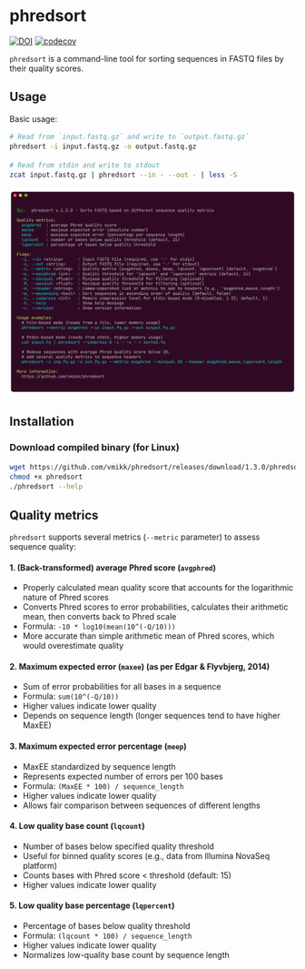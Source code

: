 # phredsort

[![DOI](https://zenodo.org/badge/883305374.svg)](https://doi.org/10.5281/zenodo.14395125)
[![codecov](https://codecov.io/gh/vmikk/phredsort/graph/badge.svg?token=RPMFI9XT67)](https://codecov.io/gh/vmikk/phredsort)

`phredsort` is a command-line tool for sorting sequences in FASTQ files by their quality scores.

## Usage

Basic usage:
```bash
# Read from `input.fastq.gz` and write to `output.fastq.gz`
phredsort -i input.fastq.gz -o output.fastq.gz

# Read from stdin and write to stdout
zcat input.fastq.gz | phredsort --in - --out - | less -S
```

![phredsort help message](assets/phredsort.webp)


## Installation

### Download compiled binary (for Linux)

```bash
wget https://github.com/vmikk/phredsort/releases/download/1.3.0/phredsort
chmod +x phredsort
./phredsort --help
```


## Quality metrics

`phredsort` supports several metrics (`--metric` parameter) to assess sequence quality:

#### 1. (Back-transformed) average Phred score (`avgphred`)
- Properly calculated mean quality score that accounts for the logarithmic nature of Phred scores
- Converts Phred scores to error probabilities, calculates their arithmetic mean, then converts back to Phred scale
- Formula: `-10 * log10(mean(10^(-Q/10)))`
- More accurate than simple arithmetic mean of Phred scores, which would overestimate quality

#### 2. Maximum expected error (`maxee`) (as per Edgar & Flyvbjerg, 2014)
- Sum of error probabilities for all bases in a sequence
- Formula: `sum(10^(-Q/10))`
- Higher values indicate lower quality
- Depends on sequence length (longer sequences tend to have higher MaxEE)

#### 3. Maximum expected error percentage (`meep`)
- MaxEE standardized by sequence length
- Represents expected number of errors per 100 bases
- Formula: `(MaxEE * 100) / sequence_length`
- Higher values indicate lower quality
- Allows fair comparison between sequences of different lengths

#### 4. Low quality base count (`lqcount`)
- Number of bases below specified quality threshold
- Useful for binned quality scores (e.g., data from Illumina NovaSeq platform)
- Counts bases with Phred score < threshold (default: 15)
- Higher values indicate lower quality

#### 5. Low quality base percentage (`lqpercent`)
- Percentage of bases below quality threshold
- Formula: `(lqcount * 100) / sequence_length`
- Higher values indicate lower quality
- Normalizes low-quality base count by sequence length



